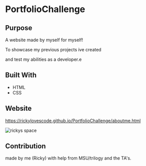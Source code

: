 # PortfolioChallenge

## Purpose

A website made by myself for myself!

To showcase my previous projects ive created

and test my abilities as a developer.e

## Built With

- HTML
- CSS

## Website

https://rickylovescode.github.io/PortfolioChallenge/aboutme.html

![rickys space](https://user-images.githubusercontent.com/69219899/145705186-b5de89d3-ef1d-4d28-b3fc-6f2bffb067f2.gif)



## Contribution

made by me (Ricky) with help from MSU/trilogy and the TA's.

